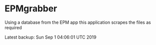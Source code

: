 # EPMgrabber
Using a database from the EPM app this application scrapes the files as required


Latest backup: Sun Sep 1 04:06:01 UTC 2019
